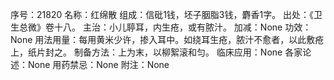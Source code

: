 序号：21820
名称：红绵散
组成：信砒1钱，坯子胭脂3钱，麝香1字。
出处：《卫生总微》卷十八。
主治：小儿聤耳，内生疮，或有脓汁。
加减：None
功效：None
用法用量：每用黄米少许，掺入耳中。如绕耳生疮，脓汁不愈者，以此敷疮上，纸片封之。
制备方法：上为末，以柳絮滚和匀。
临床应用：None
各家论述：None
用药禁忌：None
附注：None
